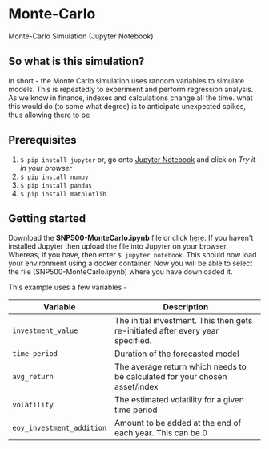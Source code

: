 # Monte-Carlo
Monte-Carlo Simulation (Jupyter Notebook)

## So what is this simulation?
In short - the Monte Carlo simulation uses random variables to simulate models. This is repeatedly to experiment and perform regression analysis. As we know in finance, indexes and calculations change all the time. what this would do (to some what degree) is to anticipate unexpected spikes, thus allowing there to be 

## Prerequisites 
1. ```$ pip install jupyter``` or, go onto [Jupyter Notebook](https://jupyter.org/) and click on _Try it in your browser_
2. ```$ pip install numpy```
3. ```$ pip install pandas```
4. ```$ pip install matplotlib```

## Getting started
Download the **SNP500-MonteCarlo.ipynb** file or click [here](https://raw.githubusercontent.com/habibkhan95/Monte-Carlo/master/SNP500-MonteCarlo.ipynb).
If you haven't installed Jupyter then upload the file into Jupyter on your browser. Whereas, if you have, then enter ```$ jupyter notebook```. This should now load your environment using a docker container. Now you will be able to select the file (SNP500-MonteCarlo.ipynb) where you have downloaded it. 

This example uses a few variables - 

| Variable | Description |
| --- | --- |
| `investment_value` | The initial investment. This then gets re-initiated after every year specified. |
| `time_period` | Duration of the forecasted model |
| `avg_return` | The average return which needs to be calculated for your chosen asset/index |
| `volatility` | The estimated volatility for a given time period |
| `eoy_investment_addition` | Amount to be added at the end of each year. This can be 0 |


